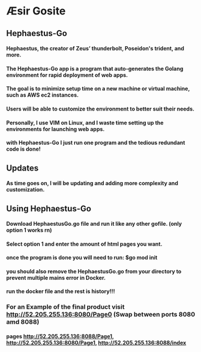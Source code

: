 # Æsir Gosite

## Hephaestus-Go



#### Hephaestus, the creator of Zeus’ thunderbolt, Poseidon's trident, and more.
#### The Hephaestus-Go app is a program that auto-generates the Golang environment for rapid deployment of web apps.
#### The goal is to minimize setup time on a new machine or virtual machine, such as AWS ec2 instances. 
#### Users will be able to customize the environment to better suit their needs.
#### Personally, I use VIM on Linux, and I waste time setting up the environments for launching web apps.
#### with Hephaestus-Go I just run one program and the tedious redundant code is done!

## Updates

#### As time goes on, I will be updating and adding more complexity and customization.

## Using Hephaestus-Go
#### Download HephaestusGo.go file and run it like any other gofile. (only option 1 works rn)
#### Select option 1 and enter the amount of html pages you want.
#### once the program is done you will need to run: $go mod init <name>  
#### you should also remove the HephaestusGo.go from your directory to prevent multiple mains error in Docker.
#### run the docker file and the rest is history!!!


### For an Example of the final product visit http://52.205.255.136:8080/Page0 (Swap between ports 8080 amd 8088) 
#### pages http://52.205.255.136:8088/Page1, http://52.205.255.136:8080/Page1, http://52.205.255.136:8088/index